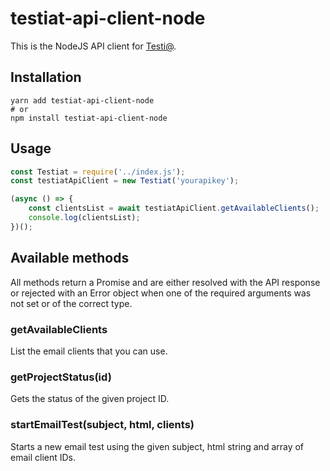 # testiat-api-client-node

This is the NodeJS API client for [Testi@](https://testi.at).


## Installation

```shell
yarn add testiat-api-client-node
# or
npm install testiat-api-client-node
```


## Usage

```javascript
const Testiat = require('../index.js');
const testiatApiClient = new Testiat('yourapikey');

(async () => {
    const clientsList = await testiatApiClient.getAvailableClients();
    console.log(clientsList);
})();
```


## Available methods

All methods return a Promise and are either resolved with the API response or rejected with an Error object when one of the required arguments was not set or of the correct type.


### getAvailableClients

List the email clients that you can use.


### getProjectStatus(id)

Gets the status of the given project ID.


### startEmailTest(subject, html, clients)

Starts a new email test using the given subject, html string and array of email client IDs.